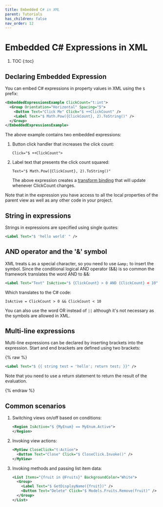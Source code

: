 ```yaml
---
title: Embedded C# in XML
parent: Tutorials
has_children: false
nav_order: 12
---
```

# Embedded C# Expressions in XML

1. TOC
{:toc}

## Declaring Embedded Expression

You can embed C# expressions in property values in XML using the `$` prefix:

```xml
<EmbeddedExpressionsExample ClickCount="t:int">
  <Group Orientation="Horizontal" Spacing="5"> 
    <Button Text="Click Me" Click="$ ++ClickCount" />
    <Label Text="$ Math.Pow({ClickCount}, 2).ToString()" />
  </Group> 
</EmbeddedExpressionsExample>

```

The above example contains two embedded expressions:

1. Button click handler that increases the click count:

   `Click="$ ++ClickCount">` 

2. Label text that presents the click count squared: 

   `Text="$ Math.Pow({ClickCount}, 2).ToString()"`

   The above expression creates a [transform binding](DataBinding#multi-binding--transform-binding) that will update whenever ClickCount changes. 

Note that in the expression you have access to all the local properties of the parent view as well as any other code in your project. 



## String in expressions

Strings in expressions are specified using single quotes:

```xml
<Label Text="$ 'hello world' " /> 
```



## AND operator and the '&' symbol

XML treats `&` as a special character, so you need to use `&amp;` to insert the symbol. Since the conditional logical AND operator (&&) is so common the framework translates the word AND to &&:

```xml
<Label Text="Text" IsActive="$ {ClickCount} > 0 AND {ClickCount} < 10" /> 
```

Which translates to the C# code:  

`IsActive = ClickCount > 0 && ClickCount < 10`

You can also use the word OR instead of `||`  although it's not necessary as the symbols are allowed in XML. 



## Multi-line expressions

Multi-line expressions can be declared by inserting brackets into the expression. Start and end brackets are defined using two brackets:

{% raw %}

```xml
<Label Text="$ {{ string test = 'hello'; return test; }}" /> 
```

Note that you need to use a return statement to return the result of the evaluation.

{% endraw %}

## Common scenarios

1. Switching views on/off based on conditions:

   ```xml
   <Region IsActive="$ {MyEnum} == MyEnum.Active"> 
   </Region>
   ```

2. Invoking view actions:

   ```xml
   <MyView CloseClick="t:Action">
     <Button Text="Close" Click="$ CloseClick.Invoke()" />
   </MyView>
   ```

3. Invoking methods and passing list item data:

   ```xml
   <List Items="{fruit in @Fruits}" BackgroundColor="White">
     <Group>
       <Label Text="$ GetDisplayName({fruit})" />
       <Button Text="Delete" Click="$ Models.Fruits.Remove(fruit)" />
     </Group>
   </List>
   ```

   